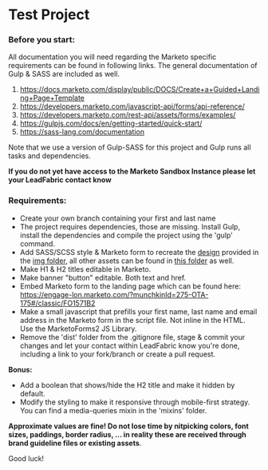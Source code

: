 # Test Project

### Before you start:

All documentation you will need regarding the Marketo specific requirements can be found in following links. The general documentation of Gulp & SASS are included as well.
1. https://docs.marketo.com/display/public/DOCS/Create+a+Guided+Landing+Page+Template
2. https://developers.marketo.com/javascript-api/forms/api-reference/
3. https://developers.marketo.com/rest-api/assets/forms/examples/
4. https://gulpjs.com/docs/en/getting-started/quick-start/
5. https://sass-lang.com/documentation  

Note that we use a version of Gulp-SASS for this project and Gulp runs all tasks and dependencies.


**If you do not yet have access to the Marketo Sandbox Instance please let your LeadFabric contact know**

### Requirements:

- Create your own branch containing your first and last name
- The project requires dependencies, those are missing. Install Gulp, install the dependencies and compile the project using the 'gulp' command.
- Add SASS/SCSS style & Marketo form to recreate the [design](/app/img/brief.png) provided in the [img folder](/app/img), all other assets can be found in [this folder](/app/img) as well.
- Make H1 & H2 titles editable in Marketo.
- Make banner "button" editable. Both text and href.
- Embed Marketo form to the landing page which can be found here: https://engage-lon.marketo.com/?munchkinId=275-OTA-175#/classic/FO1571B2
- Make a small javascript that prefills your first name, last name and email address in the Marketo form in the script file. Not inline in the HTML. Use the MarketoForms2 JS Library.
- Remove the 'dist' folder from the .gitignore file, stage & commit your changes and let your contact within LeadFabric know you're done, including a link to your fork/branch or create a pull request.

**Bonus:**
- Add a boolean that shows/hide the H2 title and make it hidden by default.
- Modify the styling to make it responsive through mobile-first strategy. You can find a media-queries mixin in the 'mixins' folder.


**Approximate values are fine! Do not lose time by nitpicking colors, font sizes, paddings, border radius, ... in reality these are received through brand guideline files or existing assets**. 

Good luck!
